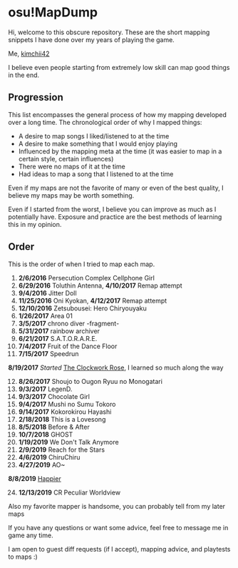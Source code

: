 # osu!MapDump
Hi, welcome to this obscure repository.  These are the short mapping snippets I have done over my years of playing the game.

Me, [kimchii42](https://osu.ppy.sh/users/6551312)

I believe even people starting from extremely low skill can map good things in the end.


## Progression

This list encompasses the general process of how my mapping developed over a long time.
The chronological order of why I mapped things:
* A desire to map songs I liked/listened to at the time
* A desire to make something that I would enjoy playing
* Influenced by the mapping meta at the time (it was easier to map in a certain style, certain influences)
* There were no maps of it at the time
* Had ideas to map a song that I listened to at the time

Even if my maps are not the favorite of many or even of the best quality, I believe my maps may be worth something.

Even if I started from the worst, I believe you can improve as much as I potentially have.  Exposure and practice are the best methods of learning this in my opinion.

## Order

This is the order of when I tried to map each map.

1. **2/6/2016** Persecution Complex Cellphone Girl
2. **6/29/2016** Toluthin Antenna, **4/10/2017** Remap attempt
3. **9/4/2016** Jitter Doll
4. **11/25/2016** Oni Kyokan, **4/12/2017** Remap attempt
5. **12/10/2016** Zetsubousei: Hero Chiryouyaku
6. **1/26/2017** Area 01
7. **3/5/2017** chrono diver -fragment-
8. **5/31/2017** rainbow archiver
9. **6/21/2017** S.A.T.O.R.A.R.E.
10. **7/4/2017** Fruit of the Dance Floor
11. **7/15/2017** Speedrun

**8/19/2017** *Started* [The Clockwork Rose](https://osu.ppy.sh/beatmapsets/810273#osu/1700066), I learned so much along the way

12. **8/26/2017** Shoujo to Ougon Ryuu no Monogatari
13. **9/3/2017** LegenD.
14. **9/3/2017** Chocolate Girl
15. **9/4/2017** Mushi no Sumu Tokoro
16. **9/14/2017** Kokorokirou Hayashi
17. **2/18/2018** This is a Lovesong
18. **8/5/2018** Before & After
19. **10/7/2018** GHOST
20. **1/19/2019** We Don't Talk Anymore
21. **2/9/2019** Reach for the Stars
22. **4/6/2019** ChiruChiru
23. **4/27/2019** AO~

**8/8/2019** [Happier](https://osu.ppy.sh/beatmapsets/1016562#osu/2127657)

24. **12/13/2019** CR Peculiar Worldview

Also my favorite mapper is handsome, you can probably tell from my later maps

If you have any questions or want some advice, feel free to message me in game any time.

I am open to guest diff requests (if I accept), mapping advice, and playtests to maps :)
